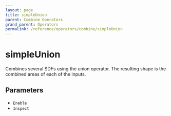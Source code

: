 ```yaml
---
layout: page
title: simpleUnion
parent: Combine Operators
grand_parent: Operators
permalink: /reference/operators/combine/simpleUnion
---
```


# simpleUnion

Combines several SDFs using the union operator.
The resulting shape is the combined areas of each of the inputs.

## Parameters

* `Enable`
* `Inspect`
